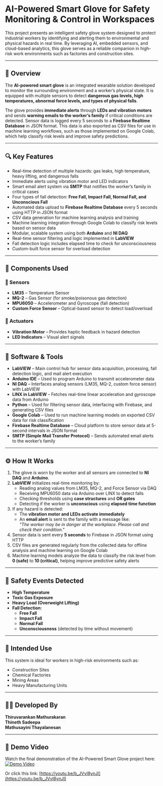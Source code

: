 # AI-Powered Smart Glove for Safety Monitoring & Control in Workspaces

This project presents an intelligent safety glove system designed to protect industrial workers by identifying and alerting them to environmental and physical hazards in real time. By leveraging AI, embedded sensors, and cloud-based analytics, this glove serves as a reliable companion in high-risk work environments such as factories and construction sites.

---

## 📌 Overview

The **AI-powered smart glove** is an integrated wearable solution developed to monitor the surrounding environment and a worker’s physical state. It is equipped with multiple sensors to detect **dangerous gas levels, high temperatures, abnormal force levels, and types of physical falls**.

The glove provides **immediate alerts** through **LEDs and vibration motors** and sends **warning emails to the worker’s family** if critical conditions are detected. Sensor data is logged every 5 seconds to a **Firebase Realtime Database** in JSON format. This data is also exported as CSV files for use in machine learning workflows, such as those implemented on Google Colab, which help classify risk levels and improve safety predictions.

---

## 🔍 Key Features

* Real-time detection of multiple hazards: gas leaks, high temperature, heavy lifting, and dangerous falls  
* Immediate alerts using vibration motor and LED indicators  
* Smart email alert system via **SMTP** that notifies the worker’s family in critical cases  
* Four types of fall detection: **Free Fall, Impact Fall, Normal Fall, and Unconscious Fall**  
* Automated data upload to **Firebase Realtime Database** every 5 seconds using HTTP in JSON format  
* CSV data generation for machine learning analysis and training  
* Machine learning integration through Google Colab to classify risk levels based on sensor data  
* Modular, scalable system using both **Arduino** and **NI DAQ**  
* Real-time sensor filtering and logic implemented in **LabVIEW**  
* Fall detection logic includes elapsed time to check for unconsciousness  
* Custom-built force sensor for overload detection

---

## 🔧 Components Used

### 🔹 Sensors

* **LM35** – Temperature Sensor  
* **MQ-2** – Gas Sensor (for smoke/poisonous gas detection)  
* **MPU6050** – Accelerometer and Gyroscope (fall detection)  
* **Custom Force Sensor** – Optical-based sensor to detect load/overload  

### 🔹 Actuators

* **Vibration Motor** – Provides haptic feedback in hazard detection  
* **LED Indicators** – Visual alert signals  

---

## 🧠 Software & Tools

* **LabVIEW** – Main control hub for sensor data acquisition, processing, fall detection logic, and mail alert execution  
* **Arduino IDE** – Used to program Arduino to transmit accelerometer data  
* **NI DAQ** – Interfaces analog sensors (LM35, MQ-2, custom force sensor) with LabVIEW  
* **LINX in LabVIEW** – Fetches real-time linear acceleration and gyroscope data from Arduino  
* **Python** – Used for filtering sensor data, interfacing with Firebase, and generating CSV files  
* **Google Colab** – Used to run machine learning models on exported CSV data for risk classification  
* **Firebase Realtime Database** – Cloud platform to store sensor data at 5-second intervals in JSON format  
* **SMTP (Simple Mail Transfer Protocol)** – Sends automated email alerts to the worker’s family  

---

## ⚙️ How It Works

1. The glove is worn by the worker and all sensors are connected to **NI DAQ** and **Arduino**.  
2. **LabVIEW** initializes real-time monitoring by:  
   * Reading analog values from LM35, MQ-2, and Force Sensor via DAQ  
   * Receiving MPU6050 data via Arduino over LINX to detect falls  
   * Checking thresholds using **case structures** and **OR gates**  
   * Detecting if the worker is **unconscious** using **elapsed time function**  
3. If any hazard is detected:  
   * The **vibration motor and LEDs activate immediately**  
   * An **email alert** is sent to the family with a message like:  
     *"The worker may be in danger at the workplace. Please call and check their condition."*  
4. Sensor data is sent every **5 seconds** to Firebase in JSON format using HTTP  
5. CSV files are generated regularly from the collected data for offline analysis and machine learning on Google Colab  
6. Machine learning models analyze the data to classify the risk level from **0 (safe)** to **10 (critical)**, helping improve predictive safety alerts  

---

## 🧪 Safety Events Detected

* **High Temperature**  
* **Toxic Gas Exposure**  
* **Heavy Load (Overweight Lifting)**  
* **Fall Detection**:  
  * **Free Fall**  
  * **Impact Fall**  
  * **Normal Fall**  
  * **Unconsciousness** (detected by time without movement)  

---

## 👷 Intended Use

This system is ideal for workers in high-risk environments such as:  

* Construction Sites  
* Chemical Factories  
* Mining Areas  
* Heavy Manufacturing Units  

---

## 👨‍💻 Developed By

**Thiruvarankan Mathurakaran**  
**Thineth Sadeepa**  
**Mathusayini Thayalanesan**

---

## 🎥 Demo Video

Watch the final demonstration of the AI-Powered Smart Glove project here:  
[![Demo Video](https://img.youtube.com/vi/b_JVvI8ynJI/0.jpg)](https://youtu.be/b_JVvI8ynJI)

Or click this link: [https://youtu.be/b_JVvI8ynJI](https://youtu.be/b_JVvI8ynJI)
